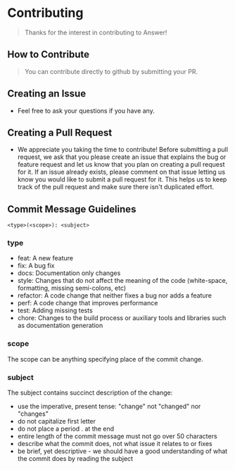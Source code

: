 ---
---

# Contributing
> Thanks for the interest in contributing to Answer!

## How to Contribute
> You can contribute directly to github by submitting your PR.

## Creating an Issue
- Feel free to ask your questions if you have any.

## Creating a Pull Request
- We appreciate you taking the time to contribute! Before submitting a pull request, we ask that you please create an issue that explains the bug or feature request and let us know that you plan on creating a pull request for it. If an issue already exists, please comment on that issue letting us know you would like to submit a pull request for it. This helps us to keep track of the pull request and make sure there isn't duplicated effort.

## Commit Message Guidelines
```
<type>(<scope>): <subject>
```

### type
- feat: A new feature
- fix: A bug fix
- docs: Documentation only changes
- style: Changes that do not affect the meaning of the code (white-space, formatting, missing semi-colons, etc)
- refactor: A code change that neither fixes a bug nor adds a feature
- perf: A code change that improves performance
- test: Adding missing tests
- chore: Changes to the build process or auxiliary tools and libraries such as documentation generation

### scope
The scope can be anything specifying place of the commit change.

### subject
The subject contains succinct description of the change:

- use the imperative, present tense: "change" not "changed" nor "changes"
- do not capitalize first letter
- do not place a period . at the end
- entire length of the commit message must not go over 50 characters
- describe what the commit does, not what issue it relates to or fixes
- be brief, yet descriptive - we should have a good understanding of what the commit does by reading the subject
